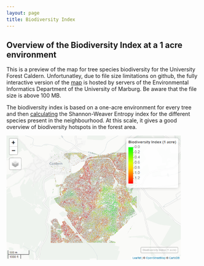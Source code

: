 ```yaml
---
layout: page
title: Biodiversity Index
---
```



Overview of the Biodiversity Index at a 1 acre environment
-----------------------------------------------------------

This is a preview of the map for tree species biodiversity for the
University Forest Caldern. Unfortunatley, due to file size limitations
on github, the fully interactive version of the
[map](http://seminar.environmentalinformatics-marburg.de/Seminar_RS/biodiversity.html)
is hosted by servers of the Environmental Informatics Department of the
University of Marburg. Be aware that the file size is above 100 MB.

The biodiversity index is based on a one-acre environment for every tree
and then
[calculating](https://github.com/goergen95/mof_caldern/blob/master/src/011_structure_values.R#L173)
the Shannon-Weaver Entropy index for the different species present in
the neighbourhood. At this scale, it gives a good overview of
biodiversity hotspots in the forest area.

<img src="biodiversity_files/figure-markdown_strict/unnamed-chunk-1-1.png" class="image" alt="Map Preview" title="Map Preview" width=" 90% "/>